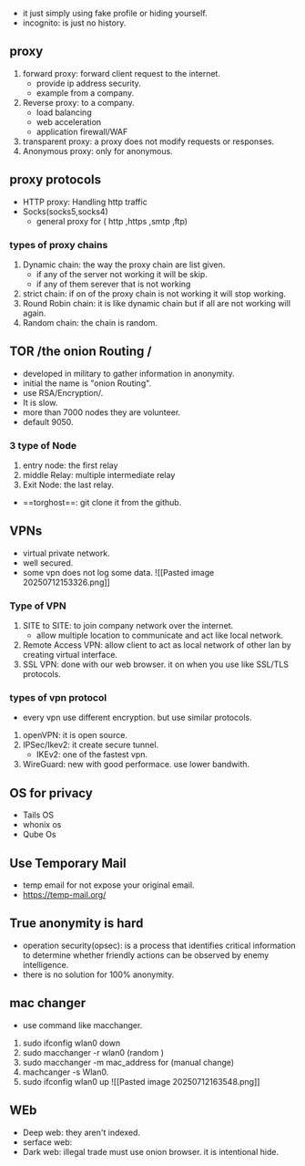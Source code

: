- it just simply using fake profile or hiding yourself.
- incognito: is just no history.
## proxy
1. forward proxy: forward client request to the internet.
    - provide ip address security.
    - example from a company.
2. Reverse proxy: to a company.
     - load balancing 
     - web acceleration
     - application firewall/WAF
3. transparent proxy: a proxy does not modify requests or responses.
4. Anonymous proxy: only for anonymous.
## proxy protocols 
- HTTP proxy:
    Handling http traffic
- Socks(socks5,socks4)
     - general proxy for ( http ,https ,smtp ,ftp)
### types of proxy chains
1. Dynamic chain: the way the proxy chain are list given.
    - if any of the server not working it will be skip.
    - if any of them serever that is not working
2. strict chain: if on of the proxy chain is not working it will stop working.
3. Round Robin chain:  it is like dynamic chain but if all are not working will again.
4. Random chain: the chain is random.
## TOR /the onion Routing /
- developed in military to gather information in anonymity.
- initial the name is "onion Routing".
- use RSA/Encryption/.
- It is slow.
- more than 7000 nodes they are volunteer.
- default 9050.
### 3 type of Node
1. entry node: the first relay
2. middle Relay: multiple intermediate relay
3. Exit Node: the last relay.
- ==torghost==: git clone it from the github.
## VPNs
- virtual private network.
- well secured.
- some vpn does not log some data.
![[Pasted image 20250712153326.png]]
### Type of VPN
1. SITE to SITE: to join company network over the internet.
    - allow multiple location  to communicate and act like local network.
2. Remote Access VPN: allow client to act as local network of other lan by creating virtual interface.
3. SSL VPN: done with our web browser. it on when you use like SSL/TLS protocols.
### types of vpn protocol
- every vpn use different encryption. but use similar protocols.
1. openVPN: it is open source.
2. IPSec/Ikev2: it create secure tunnel.
    - IKEv2: one of the fastest vpn.
3. WireGuard: new with good performace. use lower bandwith.
## OS for privacy
- Tails OS
- whonix os
- Qube Os
## Use Temporary Mail
- temp email for not expose your original email.
- https://temp-mail.org/
## True anonymity is hard
- operation security(opsec): is a process that identifies critical information to determine whether friendly actions can be observed by enemy intelligence.
- there is no solution for 100% anonymity.
## mac changer
- use command like macchanger.
1. sudo ifconfig wlan0 down
2. sudo macchanger -r wlan0 (random )
3. sudo macchanger -m mac_address for (manual change)
4. machcanger -s Wlan0.
5. sudo ifconfig wlan0 up
![[Pasted image 20250712163548.png]]
## WEb
-  Deep web: they aren't indexed.
- serface web:
- Dark web: illegal trade must use onion browser. it is intentional hide.